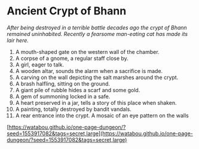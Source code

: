 # Ancient Crypt of Bhann

_After being destroyed in a terrible battle decades ago the crypt of Bhann remained uninhabited. Recently a fearsome man-eating cat has made its lair here._

1. A mouth-shaped gate on the western wall of the chamber.
2. A corpse of a gnome, a regular staff close by.
3. A girl, eager to talk.
4. A wooden altar, sounds the alarm when a sacrifice is made.
5. A carving on the wall depicting the salt marshes around the crypt.
6. A brash halfling, sitting on the ground.
7. A giant pile of rubble hides a scarf and some gold.
8. A gem of summoning locked in a safe.
9. A heart preserved in a jar, tells a story of this place when shaken.
10. A painting, totally destroyed by bandit vandals.
11. A rear entrance into the crypt. A mosaic of an eye pattern on the walls

[https://watabou.github.io/one-page-dungeon/?seed=1553917082&tags=secret,large](https://watabou.github.io/one-page-dungeon/?seed=1553917082&tags=secret,large)
